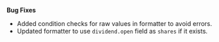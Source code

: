 **Bug Fixes**

* Added condition checks for raw values in formatter to avoid errors.
* Updated formatter to use `dividend.open` field as `shares` if it exists.
